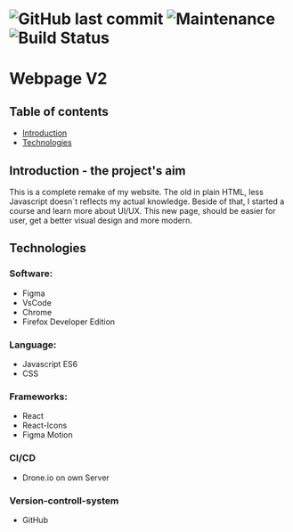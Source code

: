 ![GitHub last commit](https://img.shields.io/github/last-commit/Sternenwarte88/webpage-v2?style=plastic)
![Maintenance](https://img.shields.io/maintenance/yes/2021)
![Build Status](http://coding-experience.de:8111/api/badges/Sternenwarte88/webpage-v2/status.svg?ref=refs/heads/publish)
=======

# Webpage V2

## Table of contents

- [Introduction](#Introduction)
- [Technologies](*technologies)

## Introduction - the project's aim

This is a complete remake of my website. The old in plain HTML, less Javascript doesn´t reflects my actual knowledge. Beside of that, I started a course and learn more about UI/UX. This new page, should be easier for user, get a better visual design and more modern.

## Technologies

### Software:

- Figma
- VsCode
- Chrome
- Firefox Developer Edition

### Language:

- Javascript ES6
- CSS

### Frameworks:

- React
- React-Icons
- Figma Motion

### CI/CD

- Drone.io on own Server

### Version-controll-system

- GitHub
